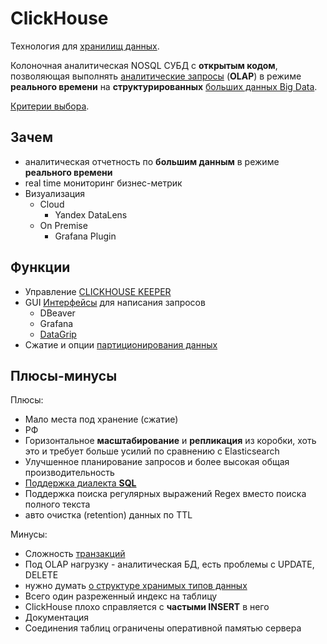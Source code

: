 # ClickHouse

Технология для [хранилищ данных](../../arch/system.class/store.md).

Колоночная аналитическая NOSQL СУБД с __открытым кодом__, позволяющая выполнять [аналитические запросы](https://cloud.yandex.ru/ru/blog/posts/2020/10/managed-clickhouse-overview) (__OLAP__) в режиме __реального времени__ на __структурированных__ [больших данных Big Data](../../arch/style/bigdata.md).

[Критерии выбора](../../arch/system.class/store.md#критерии-выбора).

## Зачем

- аналитическая отчетность по __большим данным__ в режиме __реального времени__
- real time мониторинг бизнес-метрик
- Визуализация
  - Cloud
    - Yandex DataLens
  - On Premise
    - Grafana Plugin

## Функции

- Управление [CLICKHOUSE KEEPER](https://bigdataschool.ru/wiki/clickhouse)
- GUI [Интерфейсы](https://clickhouse.com/docs/ru/interfaces/third-party/gui) для написания запросов
  - DBeaver
  - Grafana
  - [DataGrip](https://clickhouse.com/docs/en/integrations/datagrip)
- Сжатие и опции [партиционирования данных](https://habr.com/ru/companies/otus/articles/773174/)

## Плюсы-минусы

Плюсы:

- Мало места под хранение (сжатие)
- РФ
- Горизонтальное __масштабирование__ и __репликация__ из коробки, хоть это и требует больше усилий по сравнению с Elasticsearch
- Улучшенное планирование запросов и более высокая общая производительность
- [Поддержка диалекта __SQL__](https://habr.com/ru/company/ua-hosting/blog/483112/)
- Поддержка поиска регулярных выражений Regex вместо поиска полного текста
- авто очистка (retention) данных по TTL

Минусы:

- Сложность [транзакций](https://clickhouse.com/docs/en/guides/developer/transactional)
- Под OLAP нагрузку - аналитическая БД, есть проблемы с UPDATE, DELETE
- нужно думать [о структуре хранимых типов данных](https://habr.com/ru/post/581586/)
- Всего один разреженный индекс на таблицу
- ClickHouse плохо справляется с __частыми INSERT__ в него
- Документация
- Соединения таблиц ограничены оперативной памятью сервера
